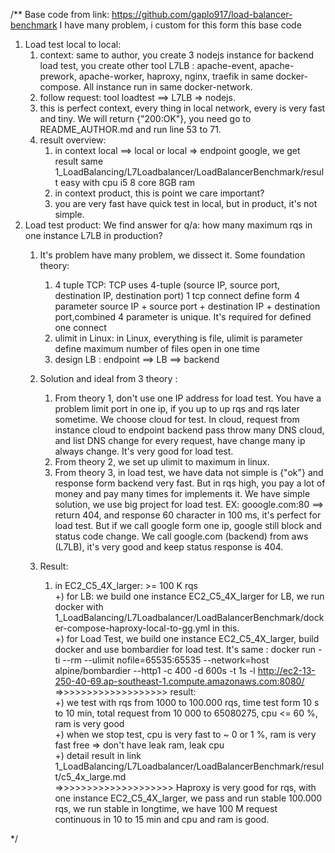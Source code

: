 /**
Base code from link: https://github.com/gaplo917/load-balancer-benchmark
I have many problem, i custom for this form this base code

1) Load test local to local:
   1) context: same to author, you create 3 nodejs instance for backend load test, you create other tool L7LB : apache-event, apache-prework, apache-worker, haproxy, nginx, traefik in same docker-compose. All instance run in same docker-network.
   2) follow request: tool loadtest ==> L7LB  => nodejs.
   3) this is perfect context, every thing in local network, every is very fast and tiny. We will return {"200:OK"},  you need go to README_AUTHOR.md and run line 53 to 71.
   4) result overview: 
      1) in context local ==> local or local => endpoint google, we get result same 1_LoadBalancing/L7Loadbalancer/LoadBalancerBenchmark/result easy with cpu i5 8 core 8GB ram
      2) in context product, this is point we care important?
      3) you are very fast have quick test in local, but in product, it's not simple. <br/>
2) Load test product: We find answer for q/a: how many maximum rqs in one instance L7LB in production? 
   1) It's problem have many problem, we dissect it.
       Some foundation theory:
         1) 4 tuple TCP: TCP uses 4-tuple (source IP, source port, destination IP, destination port)
            1 tcp connect define form 4 parameter source IP + source port + destination IP + destination port,combined 4 parameter is unique. It's required for defined one connect
         2) ulimit in Linux: in Linux, everything is file, ulimit is parameter define maximum number of files open in one time
         3) design LB : endpoint ==> LB  ==> backend 
           
   2) Solution and ideal from 3 theory :
         1) From theory 1, don't use one IP address for load test. You have a problem limit port in one ip, if you up to up rqs and rqs later sometime. We choose cloud for test. In cloud, request from instance cloud to endpoint backend pass throw many DNS cloud, and list DNS change for every request, have change many ip always change. It's very good for load test.
         2) From theory 2, we set up ulimit to maximum in linux.
         3) From theory 3, in load test, we have data not simple is {"ok"} and response form backend very fast. But in rqs high, you pay a lot of money and pay many times for implements it. We have simple solution, we use big project for load test. EX: gooogle.com:80 ==> return 404, and response 60 character in 100 ms, it's perfect for load test. 
            But if we call google form one ip, google still block and status code change. We call google.com (backend) from aws (L7LB), it's very good and keep status response is 404.
   
   3) Result: <br/>
      1) in EC2_C5_4X_larger: >= 100 K rqs <br/>
          +) for LB: we build one instance EC2_C5_4X_larger for LB, we run docker with 1_LoadBalancing/L7Loadbalancer/LoadBalancerBenchmark/docker-compose-haproxy-local-to-gg.yml in this. <br/>
          +) for Load Test, we build  one instance EC2_C5_4X_larger, build docker and use bombardier for load test. It's same : docker run -ti --rm --ulimit nofile=65535:65535 --network=host alpine/bombardier --http1 -c 400   -d 600s -t 1s  -l http://ec2-13-250-40-69.ap-southeast-1.compute.amazonaws.com:8080/ <br/>
         =>>>>>>>>>>>>>>>>>>>  result:  <br/>
          +) we test with rqs from 1000 to 100.000 rqs, time test form 10 s to 10 min,  total request from 10 000 to 65080275, cpu <= 60 %, ram is very good  <br/>
          +) when we stop test, cpu is very fast to ~ 0 or 1 %, ram is very fast free => don't have leak ram, leak cpu  <br/>
          +) detail result in link 1_LoadBalancing/L7Loadbalancer/LoadBalancerBenchmark/result/c5_4x_large.md  <br/>
         =>>>>>>>>>>>>>>>>>>>>  Haproxy is very good for rqs, with one instance EC2_C5_4X_larger, we pass and run stable 100.000 rqs, we run stable in longtime, we have 100 M request continuous in 10 to 15 min and cpu and ram is good.  <br/>
             
         
*/